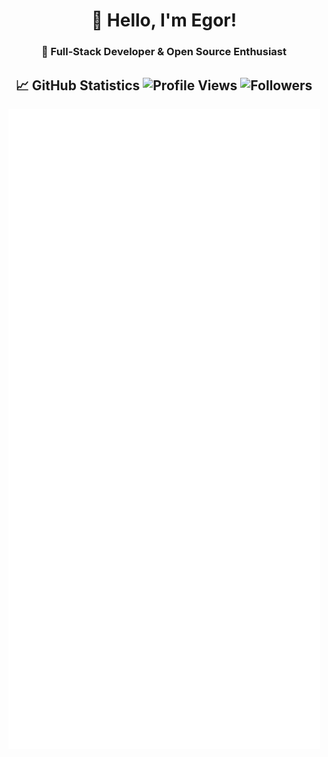 <div align="center">

# 👋 Hello, I'm Egor!

### 🚀 Full-Stack Developer & Open Source Enthusiast

## 📈 GitHub Statistics        ![Profile Views](https://komarev.com/ghpvc/?username=Vu4eke&color=blueviolet) ![Followers](https://img.shields.io/github/followers/Vu4eke?style=social)
<div align="center">

<!-- ВСТАВЬ ЭТУ СТРОКУ - ОНА ПОКАЖЕТ ВСЕ МЕТРИКИ ВМЕСТЕ В ОДНОМ ИЗОБРАЖЕНИИ -->
![Metrics](https://raw.githubusercontent.com/Vu4eke/Vu4eke/main/github-metrics.svg)

</div>
